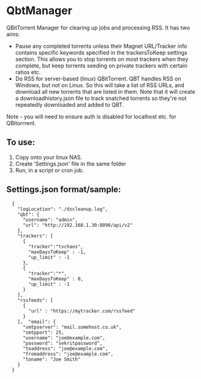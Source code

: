 # QbtManager
 QBitTorrent Manager for clearing up jobs and processing RSS. It has two aims:
 * Pause any completed torrents unless their Magnet URL/Tracker info contains specific keywords specified in the trackersToKeep settings section. This allows you to stop torrents on most trackers when they complete, but keep torrents seeding on private trackers with certain ratios etc.
 * Do RSS for server-based (linux) QBitTorrent. QBT handles RSS on Windows, but not on Linux. So this will take a list of RSS URLs, and download all new torrents that are listed in them. Note that it will create a downloadhistory.json file to track snatched torrents so they're not repeatedly downloaded and added to QBT.
 
Note - you will need to ensure auth is disabled for localhost etc. for QBitorrrent.
 
## To use:
1. Copy onto your linux NAS.
2. Create 'Settings.json' file in the same folder
3. Run, in a script or cron job. 

## Settings.json format/sample:
```
  {
    "logLocation": "./dscleanup.log",
    "qbt": {
      "username": "admin",
      "url": "http://192.168.1.30:8090/api/v2"
    },
    "trackers": [
      {
        "tracker":"tvchaos",
        "maxDaysToKeep" : -1,
        "up_limit" : -1
      },   
      {
        "tracker":"*",
        "maxDaysToKeep" : 0,
        "up_limit" : -1
      }      
    ],
    "rssfeeds": [
      {
        "url" : "https://mytracker.com/rssfeed"
      }
    ],  "email": {
      "smtpserver": "mail.somehost.co.uk",
      "smtpport": 25,
      "username": "joe@example.com",
      "password": "sekritpassword",
      "toaddress": "joe@example.com",
      "fromaddress": "joe@example.com",
      "toname": "Joe Smith"
    }
  }
```
